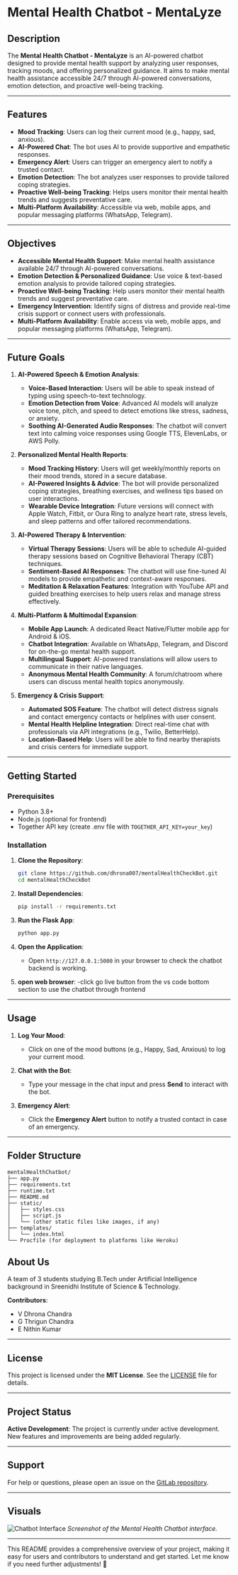 # Mental Health Chatbot - MentaLyze

## Description

The **Mental Health Chatbot - MentaLyze** is an AI-powered chatbot designed to provide mental health support by analyzing user responses, tracking moods, and offering personalized guidance. It aims to make mental health assistance accessible 24/7 through AI-powered conversations, emotion detection, and proactive well-being tracking.

---

## Features

- **Mood Tracking**: Users can log their current mood (e.g., happy, sad, anxious).
- **AI-Powered Chat**: The bot uses AI to provide supportive and empathetic responses.
- **Emergency Alert**: Users can trigger an emergency alert to notify a trusted contact.
- **Emotion Detection**: The bot analyzes user responses to provide tailored coping strategies.
- **Proactive Well-being Tracking**: Helps users monitor their mental health trends and suggests preventative care.
- **Multi-Platform Availability**: Accessible via web, mobile apps, and popular messaging platforms (WhatsApp, Telegram).

---

## Objectives

- **Accessible Mental Health Support**: Make mental health assistance available 24/7 through AI-powered conversations.
- **Emotion Detection & Personalized Guidance**: Use voice & text-based emotion analysis to provide tailored coping strategies.
- **Proactive Well-being Tracking**: Help users monitor their mental health trends and suggest preventative care.
- **Emergency Intervention**: Identify signs of distress and provide real-time crisis support or connect users with professionals.
- **Multi-Platform Availability**: Enable access via web, mobile apps, and popular messaging platforms (WhatsApp, Telegram).

---

## Future Goals

1. **AI-Powered Speech & Emotion Analysis**:

   - **Voice-Based Interaction**: Users will be able to speak instead of typing using speech-to-text technology.
   - **Emotion Detection from Voice**: Advanced AI models will analyze voice tone, pitch, and speed to detect emotions like stress, sadness, or anxiety.
   - **Soothing AI-Generated Audio Responses**: The chatbot will convert text into calming voice responses using Google TTS, ElevenLabs, or AWS Polly.

2. **Personalized Mental Health Reports**:

   - **Mood Tracking History**: Users will get weekly/monthly reports on their mood trends, stored in a secure database.
   - **AI-Powered Insights & Advice**: The bot will provide personalized coping strategies, breathing exercises, and wellness tips based on user interactions.
   - **Wearable Device Integration**: Future versions will connect with Apple Watch, Fitbit, or Oura Ring to analyze heart rate, stress levels, and sleep patterns and offer tailored recommendations.

3. **AI-Powered Therapy & Intervention**:

   - **Virtual Therapy Sessions**: Users will be able to schedule AI-guided therapy sessions based on Cognitive Behavioral Therapy (CBT) techniques.
   - **Sentiment-Based AI Responses**: The chatbot will use fine-tuned AI models to provide empathetic and context-aware responses.
   - **Meditation & Relaxation Features**: Integration with YouTube API and guided breathing exercises to help users relax and manage stress effectively.

4. **Multi-Platform & Multimodal Expansion**:

   - **Mobile App Launch**: A dedicated React Native/Flutter mobile app for Android & iOS.
   - **Chatbot Integration**: Available on WhatsApp, Telegram, and Discord for on-the-go mental health support.
   - **Multilingual Support**: AI-powered translations will allow users to communicate in their native languages.
   - **Anonymous Mental Health Community**: A forum/chatroom where users can discuss mental health topics anonymously.

5. **Emergency & Crisis Support**:
   - **Automated SOS Feature**: The chatbot will detect distress signals and contact emergency contacts or helplines with user consent.
   - **Mental Health Helpline Integration**: Direct real-time chat with professionals via API integrations (e.g., Twilio, BetterHelp).
   - **Location-Based Help**: Users will be able to find nearby therapists and crisis centers for immediate support.

---

## Getting Started

### Prerequisites

- Python 3.8+
- Node.js (optional for frontend)
- Together API key (create .env file with `TOGETHER_API_KEY=your_key`)

### Installation

1. **Clone the Repository**:

   ```bash
   git clone https://github.com/dhrona007/mentalHealthCheckBot.git
   cd mentalHealthCheckBot
   ```

2. **Install Dependencies**:

   ```bash
   pip install -r requirements.txt
   ```

3. **Run the Flask App**:

   ```bash
   python app.py
   ```

4. **Open the Application**:

   - Open `http://127.0.0.1:5000` in your browser to check the chatbot backend is working.

5. **open web browser**:
   -click go live button from the vs code bottom section to use the chatbot through frontend

---

## Usage

1. **Log Your Mood**:

   - Click on one of the mood buttons (e.g., Happy, Sad, Anxious) to log your current mood.

2. **Chat with the Bot**:

   - Type your message in the chat input and press **Send** to interact with the bot.

3. **Emergency Alert**:
   - Click the **Emergency Alert** button to notify a trusted contact in case of an emergency.

---

## Folder Structure

```
mentalHealthChatbot/
├── app.py
├── requirements.txt
├── runtime.txt
├── README.md
├── static/
│   ├── styles.css
│   ├── script.js
│   └── (other static files like images, if any)
├── templates/
│   └── index.html
└── Procfile (for deployment to platforms like Heroku)
```

## About Us

A team of 3 students studying B.Tech under Artificial Intelligence background in Sreenidhi Institute of Science & Technology.

**Contributors**:

- V Dhrona Chandra
- G Thrigun Chandra
- E Nithin Kumar

---

## License

This project is licensed under the **MIT License**. See the [LICENSE](LICENSE) file for details.

---

## Project Status

**Active Development**: The project is currently under active development. New features and improvements are being added regularly.

---

## Support

For help or questions, please open an issue on the [GitLab repository](https://code.swecha.org/dhronachandra/mentalhealthcheckupbot).

---

## Visuals

![Chatbot Interface](/static/chatbot-interface.png.png)
_Screenshot of the Mental Health Chatbot interface._

---

This README provides a comprehensive overview of your project, making it easy for users and contributors to understand and get started. Let me know if you need further adjustments! 🚀

```

```
